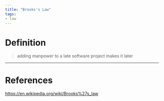 ```yaml
---
title: "Brooks's Law"
tags:
- law
---
```


# Definition

> adding manpower to a late software project makes it later

---
# References

https://en.wikipedia.org/wiki/Brooks%27s_law